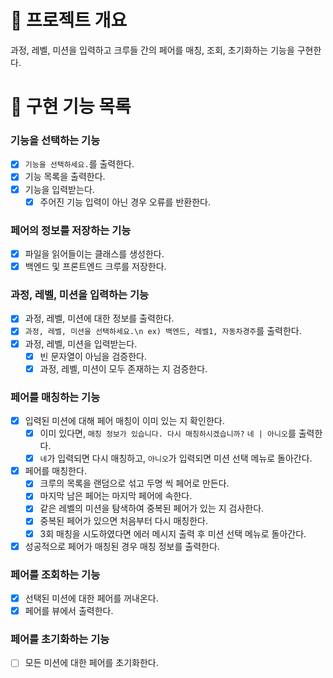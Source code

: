 # 💪 프로젝트 개요

과정, 레벨, 미션을 입력하고 크루들 간의 페어를 매칭, 조회, 초기화하는 기능을 구현한다.

# 📝 구현 기능 목록

### 기능을 선택하는 기능

- [x] `기능을 선택하세요.`를 출력한다.
- [x] 기능 목록을 출력한다.
- [x] 기능을 입력받는다.
    - [x] 주어진 기능 입력이 아닌 경우 오류를 반환한다.

### 페어의 정보를 저장하는 기능

- [x] 파일을 읽어들이는 클래스를 생성한다.
- [x] 백엔드 및 프론트엔드 크루를 저장한다.

### 과정, 레벨, 미션을 입력하는 기능

- [x] 과정, 레벨, 미션에 대한 정보를 출력한다.
- [x] `과정, 레벨, 미션을 선택하세요.\n ex) 백엔드, 레벨1, 자동차경주`를 출력한다.
- [x] 과정, 레벨, 미션을 입력받는다.
    - [x] 빈 문자열이 아님을 검증한다.
    - [x] 과정, 레벨, 미션이 모두 존재하는 지 검증한다.

### 페어를 매칭하는 기능

- [x] 입력된 미션에 대해 페어 매칭이 이미 있는 지 확인한다.
    - [x] 이미 있다면, `매칭 정보가 있습니다. 다시 매칭하시겠습니까?` `네 | 아니오`를 출력한다.
    - [x] `네`가 입력되면 다시 매칭하고, `아니오`가 입력되면 미션 선택 메뉴로 돌아간다.
- [x] 페어를 매칭한다.
    - [x] 크루의 목록을 랜덤으로 섞고 두명 씩 페어로 만든다.
    - [x] 마지막 남은 페어는 마지막 페어에 속한다.
    - [x] 같은 레벨의 미션을 탐색하여 중복된 페어가 있는 지 검사한다.
    - [x] 중복된 페어가 있으면 처음부터 다시 매칭한다.
    - [x] 3회 매칭을 시도하였다면 에러 메시지 출력 후 미션 선택 메뉴로 돌아간다.
- [x] 성공적으로 페어가 매칭된 경우 매칭 정보를 출력한다.

### 페어를 조회하는 기능

- [x] 선택된 미션에 대한 페어를 꺼내온다.
- [x] 페어를 뷰에서 출력한다.

### 페어를 초기화하는 기능

- [ ] 모든 미션에 대한 페어를 초기화한다.
